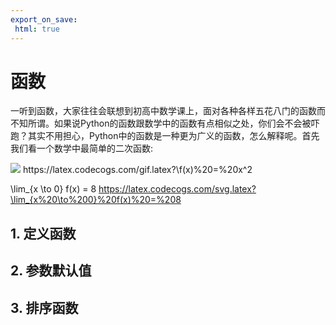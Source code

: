 ```yaml
---
export_on_save:
 html: true
---
```


# 函数

一听到函数，大家往往会联想到初高中数学课上，面对各种各样五花八门的函数而不知所谓。如果说Python的函数跟数学中的函数有点相似之处，你们会不会被吓跑？其实不用担心，Python中的函数是一种更为广义的函数，怎么解释呢。首先我们看一个数学中最简单的二次函数:

<img src="http://chart.googleapis.com/chart?cht=tx&chl= f(x) = x^2" style="border:none;">
https://latex.codecogs.com/gif.latex?\f(x)%20=%20x^2

\lim_{x \to 0} f(x) = 8
https://latex.codecogs.com/svg.latex?\lim_{x%20\to%200}%20f(x)%20=%208

## 1. 定义函数

## 2. 参数默认值

## 3. 排序函数